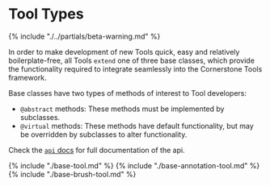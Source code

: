 # Tool Types

{% include "./../partials/beta-warning.md" %}

In order to make development of new Tools quick, easy and relatively boilerplate-free, all Tools `extend` one of three base classes, which provide the functionality required to integrate seamlessly into the Cornerstone Tools framework.

Base classes have two types of methods of interest to Tool developers:

- `@abstract` methods: These methods must be implemented by subclasses.
- `@virtual` methods: These methods have default functionality, but may be overridden by subclasses to alter functionality.

Check the [`api` docs](../api.md) for full documentation of the api.

{% include "./base-tool.md" %}
{% include "./base-annotation-tool.md" %}
{% include "./base-brush-tool.md" %}
